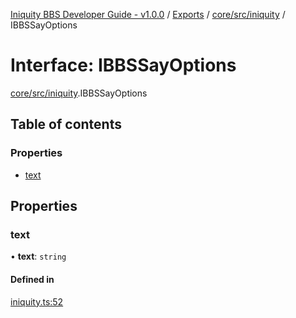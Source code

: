 [Iniquity BBS Developer Guide - v1.0.0](../README.md) / [Exports](../modules.md) / [core/src/iniquity](../modules/core_src_iniquity.md) / IBBSSayOptions

# Interface: IBBSSayOptions

[core/src/iniquity](../modules/core_src_iniquity.md).IBBSSayOptions

## Table of contents

### Properties

- [text](core_src_iniquity.IBBSSayOptions.md#text)

## Properties

### text

• **text**: `string`

#### Defined in

[iniquity.ts:52](https://github.com/iniquitybbs/iniquity/blob/5c3f6f1/packages/core/src/iniquity.ts#L52)
